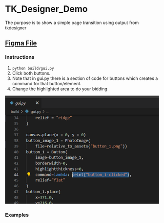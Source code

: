 # TK_Designer_Demo

The purpose is to show a simple page transition using output from tkdesigner

## [Figma File](https://www.figma.com/file/LeDp52QSe7qM8VQLTT5nRD/tkd2PageExample?node-id=1%3A11)

### Instructions

1. `python build/gui.py`
2. Click both buttons.
3. Note that in gui.py there is a section of code for buttons which creates a command for that button/element.
4. Change the highlighted area to do your bidding

![shows where the command lambda line is in gui.py Button objects](images/capture.png)


### Examples

